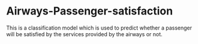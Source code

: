 # Airways-Passenger-satisfaction
This is a classification model which is used to predict whether a passenger will be satisfied by the services provided by the airways or not.
